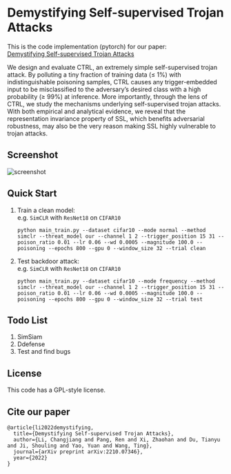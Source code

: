 # Demystifying Self-supervised Trojan Attacks



This is the code implementation (pytorch) for our paper:  
[Demystifying Self-supervised Trojan Attacks](https://arxiv.org/abs/2210.07346)

We design and evaluate CTRL,  an extremely simple self-supervised trojan attack. By polluting
a tiny fraction of training data (≤ 1%) with indistinguishable
poisoning samples, CTRL causes any trigger-embedded input
to be misclassified to the adversary’s desired class with a high
probability (≥ 99%) at inference. More importantly, through
the lens of CTRL, we study the mechanisms underlying self-supervised trojan attacks. With both empirical and analytical
evidence, we reveal that the representation invariance property
of SSL, which benefits adversarial robustness, may also be the
very reason making SSL highly vulnerable to trojan attacks.



## Screenshot
![screenshot](~/imgs/training.jpg)





## Quick Start


1. Train a clean model:  
    e.g. `SimCLR` with `ResNet18` on `CIFAR10` 
    ```python3
    python main_train.py --dataset cifar10 --mode normal --method simclr --threat_model our --channel 1 2 --trigger_position 15 31 --poison_ratio 0.01 --lr 0.06 --wd 0.0005 --magnitude 100.0 --poisoning --epochs 800 --gpu 0 --window_size 32 --trial clean
    ```

2. Test backdoor attack:  
    e.g. `SimCLR` with `ResNet18` on `CIFAR10`
    ```python3
    python main_train.py --dataset cifar10 --mode frequency --method simclr --threat_model our --channel 1 2 --trigger_position 15 31 --poison_ratio 0.01 --lr 0.06 --wd 0.0005 --magnitude 100.0 --poisoning --epochs 800 --gpu 0 --window_size 32 --trial test 
    ```


## Todo List
1. SimSiam
2. Ddefense
3. Test and find bugs

## License
This code has a GPL-style license.

## Cite our paper
```
@article{li2022demystifying,
  title={Demystifying Self-supervised Trojan Attacks},
  author={Li, Changjiang and Pang, Ren and Xi, Zhaohan and Du, Tianyu and Ji, Shouling and Yao, Yuan and Wang, Ting},
  journal={arXiv preprint arXiv:2210.07346},
  year={2022}
}
```